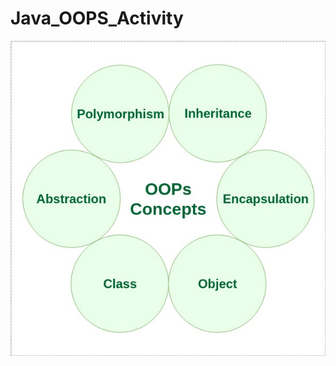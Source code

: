 # Java_OOPS_Activity

![Java-OOPS](https://github.com/256018/Java_OOPS_Activity/blob/main/oops.jpg)
